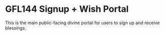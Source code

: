 # GFL144 Signup + Wish Portal
This is the main public-facing divine portal for users to sign up and receive blessings.
